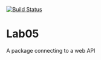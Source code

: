 [![Build Status](https://travis-ci.org/alejo-perez-upc-77/Lab05.svg?branch=master)](https://travis-ci.org/alejo-perez-upc-77/Lab05)

# Lab05
A package connecting to a web API
